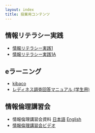 ```yaml
---
layout: index
title: 授業用コンテンツ
---
```


情報リテラシー実践
------------------

* [情報リテラシー実践1](./1/)
* [情報リテラシー実践1A](./1a/)

eラーニング
-----------

* [kibaco](https://kibaco.tmu.ac.jp/portal?f=infolit)
* [レディネス調査回答マニュアル (学生用)](./readiness/student.html)

情報倫理講習会
--------------

* 情報倫理講習会資料 [日本語](./infoethics/information_ethics_ja.pdf) [English](./infoethics/information_ethics_en.pdf)
* [情報倫理講習会ビデオ](./infoethics/)

